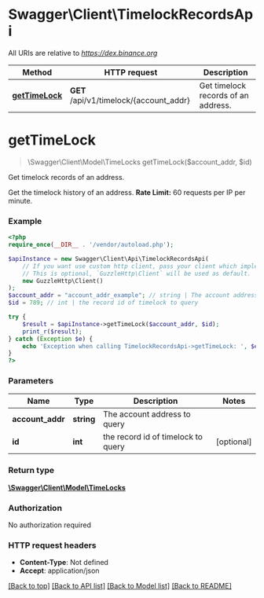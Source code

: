 # Swagger\Client\TimelockRecordsApi

All URIs are relative to *https://dex.binance.org*

Method | HTTP request | Description
------------- | ------------- | -------------
[**getTimeLock**](TimelockRecordsApi.md#gettimelock) | **GET** /api/v1/timelock/{account_addr} | Get timelock records of an address.

# **getTimeLock**
> \Swagger\Client\Model\TimeLocks getTimeLock($account_addr, $id)

Get timelock records of an address.

Get the timelock history of an address. **Rate Limit:** 60 requests per IP per minute.

### Example
```php
<?php
require_once(__DIR__ . '/vendor/autoload.php');

$apiInstance = new Swagger\Client\Api\TimelockRecordsApi(
    // If you want use custom http client, pass your client which implements `GuzzleHttp\ClientInterface`.
    // This is optional, `GuzzleHttp\Client` will be used as default.
    new GuzzleHttp\Client()
);
$account_addr = "account_addr_example"; // string | The account address to query
$id = 789; // int | the record id of timelock to query

try {
    $result = $apiInstance->getTimeLock($account_addr, $id);
    print_r($result);
} catch (Exception $e) {
    echo 'Exception when calling TimelockRecordsApi->getTimeLock: ', $e->getMessage(), PHP_EOL;
}
?>
```

### Parameters

Name | Type | Description  | Notes
------------- | ------------- | ------------- | -------------
 **account_addr** | **string**| The account address to query |
 **id** | **int**| the record id of timelock to query | [optional]

### Return type

[**\Swagger\Client\Model\TimeLocks**](../Model/TimeLocks.md)

### Authorization

No authorization required

### HTTP request headers

 - **Content-Type**: Not defined
 - **Accept**: application/json

[[Back to top]](#) [[Back to API list]](../../README.md#documentation-for-api-endpoints) [[Back to Model list]](../../README.md#documentation-for-models) [[Back to README]](../../README.md)

